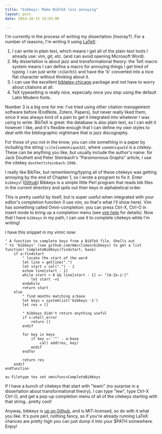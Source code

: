 ```yaml
---
title: "bibkeys: Make BibTeX less annoying"
layout: post
date: 2014-10-31 14:03:00

---
```


I'm currently in the process of writing my dissertation (hooray?). For a
number of reasons, I'm writing it using
[LaTeX](http://www.latex-project.org/):

1. I can write in plain text, which means I get all of the plain-text tools I
   already use: vim, git, etc. (and can avoid opening Microsoft Word).
2. My dissertation is about jazz and transformational theory: the TeX macro
   system means I can define a macro for annoying things I get tired of
   typing. I can just write `\h{Gm7b5}` and have the 'b' converted into a nice
   flat character without thinking about it.
3. I can use the excellent
   [biblatex-chicago](http://ctan.org/pkg/biblatex-chicago) package and not
   have to worry about citations at all.
4. TeX typesetting is really nice, especially once you stop using the default
   Latin Modern fonts.

Number 3 is a big one for me: I've tried using other citation management
software before (EndNote, Zotero, Papers), but never really liked them, since
it was always kind of a pain to get it integrated into whatever I was using to
write. BibTeX is great: the database is also plain text, so I can edit it
however I like, and it's flexible enough that I can define my own styles to
deal with the bibliographic nightmare that is jazz discography.

For those of you not in the know, you can cite something in a paper by
including the string `\cite{someUniqueId}`, where `someUniqueId` is a
*citekey*. These can be anything you like, but usually include the author's
name: for Jack Douthett and Peter Steinbach's "Parsimonious Graphs" article, I
use the citekey `douthettsteinbach:1996`.

I really like BibTex, but remembering/typing all of these citekeys was getting
annoying by the end of Chapter 1, so I wrote a program to fix it. Enter
`bibkeys`! ([Github](//github.com/mmcclimon/bibkeys)) Bibkeys is a simple
little Perl program that reads bib files in the current directory and spits
out their keys in alphabetical order.

This is pretty useful by itself, but is super useful when integrated with your
editor's completion function (I use vim, so that's what I'll show here). Vim
has something called Omni-completion: you can press Ctrl-X, Ctrl-O in insert
mode to bring up a completion menu (see [vim
help](http://vimdoc.sourceforge.net/htmldoc/insert.html#complete-functions)
for details). Now that I have `bibkeys` in my path, I can use it to complete
citekeys while I'm writing!

I have this snippet in my vimrc now:

```vim
" A function to complete keys from a BibTeX file. Shells out
" to 'bibkeys' (see github.com/mmcclimon/bibkeys) to get a list
function! CompleteBibKeys(findstart, base)
    if a:findstart
        " locate the start of the word
        let line = getline(".")
        let start = col(".") - 1
        echom line[start - 1]
        while start > 0 && line[start - 1] =~ "[A-Za-z:]"
            let start -=1
        endwhile
        return start
    else
        " find months matching a:base
        let keys = systemlist('bibkeys -1')
        let res = []

        " bibkeys didn't return anything useful
        if v:shell_error
            return []
        endif

        for key in keys
            if key =~ '^' . a:base
                call add(res, key)
            endif
        endfor

        return res
    endif
endfunction

au Filetype tex set omnifunc=CompleteBibKeys
```

If I have a bunch of citekeys that start with "lewin" (no surprise in a
dissertation about transformational theory), I can type "lew", type Ctrl-X
Ctrl-O, and get a pop-up completion menu of all of the citekeys starting with
that string...pretty cool!

Anyway, bibkeys is [up on Github](//github.com/mmcclimon/bibkeys), and is
MIT-licensed, so do with it what you like. It's pure perl, nothing fancy, so
if you're already running LaTeX chances are pretty high you can just dump it
into your $PATH somewhere. Enjoy!
